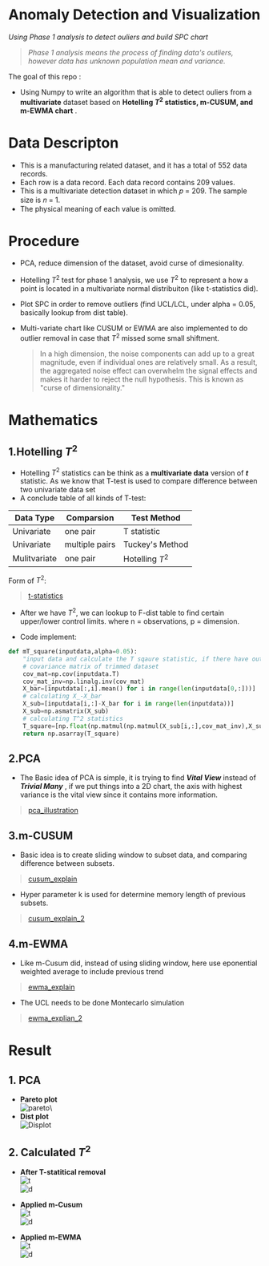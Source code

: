 # Anomaly Detection and Visualization

_Using Phase 1 analysis to detect ouliers and build SPC chart_

   > _Phase 1 analysis means the process of finding data's outliers, however data has unknown population mean and variance._

The goal of this repo :
- Using Numpy to write an algorithm that is able to detect ouliers from a __multivariate__ dataset based on __Hotelling $T^2$ statistics, m-CUSUM, and m-EWMA chart__ .

# Data Descripton

- This is a manufacturing related dataset, and it has a total of 552 data records.
- Each row is a data record. Each data record contains 209 values.
- This is a multivariate detection dataset in which 𝑝 = 209. The sample size is 𝑛 = 1.
- The physical meaning of each value is omitted.

# Procedure

-  PCA, reduce dimension of the dataset, avoid curse of dimesionality.
-  Hotelling $T^2$ test for phase 1 analysis, we use $T^2$ to represent a how a point is located in a multivariate normal distribuiton (like t-statistics did). 
-  Plot SPC in order to remove outliers (find UCL/LCL, under alpha = 0.05, basically lookup from dist table).
-  Multi-variate chart like CUSUM or EWMA are also implemented to do outlier removal in case that $T^2$ missed some small shiftment.

    >In a high dimension, the noise components can add up to a great magnitude, even if individual ones are relatively small. As a result, the aggregated noise effect can overwhelm the signal effects and makes it harder to reject the null hypothesis. This is known as "curse of dimensionality."

# Mathematics

## 1.Hotelling $T^2$
- Hotelling $T^2$ statistics can be think as a __multivariate data__ version of _**t**_ statistic. As we know that T-test is used to compare difference between two univariate data set
- A conclude table of all kinds of T-test:     

| Data Type    | Comparsion     | Test Method     |
|--------------|----------------|-----------------|
| Univariate   | one pair       | T statistic          |
| Univariate   | multiple pairs | Tuckey's Method |
| Mulitvariate | one pair       | Hotelling $T^2$ |


Form of $T^2$:

>[t-statistics](images/t-statistics.png)

- After we have $T^2$, we can lookup to F-dist table to find certain upper/lower control limits. where n = observations, p = dimension.

- Code implement:
```python
def mT_square(inputdata,alpha=0.05):
    "input data and calculate the T sqaure statistic, if there have outlier in the result then remove off"
    # covariance matrix of trimmed dataset
    cov_mat=np.cov(inputdata.T)
    cov_mat_inv=np.linalg.inv(cov_mat)
    X_bar=[inputdata[:,i].mean() for i in range(len(inputdata[0,:]))]
    # calculating X_-X_bar
    X_sub=[inputdata[i,:]-X_bar for i in range(len(inputdata))]
    X_sub=np.asmatrix(X_sub)
    # calculating T^2 statistics
    T_square=[np.float(np.matmul(np.matmul(X_sub[i,:],cov_mat_inv),X_sub[i,:].T)) for i in range(len(X_sub))]
    return np.asarray(T_square)
```

## 2.PCA 
- The Basic idea of PCA is simple, it is trying to find **_Vital View_** instead of **_Trivial Many_** , if we put things into a 2D chart, the axis with highest variance is the vital view since it contains more information.
>[pca_illustration](images/pca.png)

## 3.m-CUSUM
- Basic idea is to create sliding window to subset data, and comparing difference between subsets.
>[cusum_explain](images/cusum.png)

- Hyper parameter k is used for determine memory length of previous subsets.
>[cusum_explain_2](images/cusum2.png)
## 4.m-EWMA
- Like m-Cusum did, instead of using sliding window, here use eponential weighted average to include previous trend
>[ewma_explain](images/ewma.png)

- The UCL needs to be done Montecarlo simulation 
>[ewma_explian_2](images/ewma2.png)


# Result

## 1. PCA 
- __Pareto plot__\
   ![pareto](_images/pareto.png)\
- __Dist plot__\
   ![Displot](_images/before.png)


## 2. Calculated $`T^2`$
- __After T-statitical removal__\
   ![t](_images/t_test.png)\
   ![d](_images/after_tsquare.png)

- __Applied m-Cusum__\
   ![t](_images/t_test_cu.png)\
   ![d](_images/after_cusum.png)

- __Applied m-EWMA__\
   ![t](_images/t_test_ewma.png)\
   ![d](_images/after_ewma.png)
